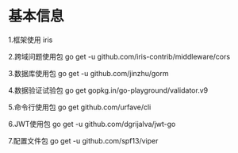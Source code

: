 # 基本信息
1.框架使用 iris

2.跨域问题使用包 go get -u github.com/iris-contrib/middleware/cors

3.数据库使用包 go get -u github.com/jinzhu/gorm

4.数据验证试验包 go get gopkg.in/go-playground/validator.v9

5.命令行使用包 go get github.com/urfave/cli

6.JWT使用包 go get -u github.com/dgrijalva/jwt-go

7.配置文件包 go get -u github.com/spf13/viper




